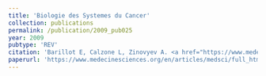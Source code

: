 ```yaml
---
title: 'Biologie des Systemes du Cancer'
collection: publications
permalink: /publication/2009_pub025
year: 2009
pubtype: 'REV'
citation: 'Barillot E, Calzone L, Zinovyev A. <a href="https://www.medecinesciences.org/en/articles/medsci/full_html/2009/08/medsci2009256-7p601/medsci2009256-7p601.html">Biologie des Systemes du Cancer</a>. 2009. <i>Med Sci (Paris)</i>. 2009 Jun-Jul;25(6-7):601-7'
paperurl: 'https://www.medecinesciences.org/en/articles/medsci/full_html/2009/08/medsci2009256-7p601/medsci2009256-7p601.html'
---
```

